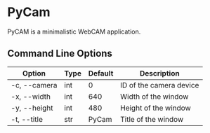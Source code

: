 # PyCam

PyCAM is a minimalistic WebCAM application.

## Command Line Options

| Option       | Type | Default | Description |
| ------------ | ---- | ------- | ----------- |
| -c, --camera | int  | 0       | ID of the camera device |
| -x, --width  | int  | 640     | Width of the window |
| -y, --height | int  | 480     | Height of the window |
| -t, --title  | str  | PyCam   | Title of the window |
